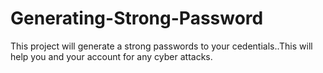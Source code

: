 # Generating-Strong-Password
This project will generate a strong passwords to your cedentials..This will help you and your account for any cyber attacks.
